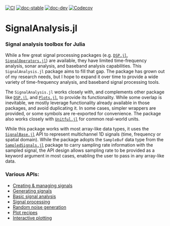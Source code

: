 [![CI](https://github.com/org-arl/SignalAnalysis.jl/workflows/CI/badge.svg)](https://github.com/org-arl/SignalAnalysis.jl/actions)
[![doc-stable](https://img.shields.io/badge/docs-stable-blue.svg)](https://org-arl.github.io/SignalAnalysis.jl/stable)
[![doc-dev](https://img.shields.io/badge/docs-latest-blue.svg)](https://org-arl.github.io/SignalAnalysis.jl/dev)
[![Codecov](https://codecov.io/gh/org-arl/SignalAnalysis.jl/branch/master/graph/badge.svg)](https://codecov.io/gh/org-arl/SignalAnalysis.jl)

# SignalAnalysis.jl
### Signal analysis toolbox for Julia

While a few great signal processing packages (e.g. [`DSP.jl`](https://github.com/JuliaDSP/DSP.jl), [`SignalOperators.jl`](https://github.com/haberdashPI/SignalOperators.jl)) are available, they have limited time-frequency analysis, sonar analysis, and baseband analysis capabilities. This `SignalAnalysis.jl` package aims to fill that gap. The package has grown out of my research needs, but I hope to expand it over time to provide a wide variety of time-frequency analysis, and baseband signal processing tools.

The `SignalAnalysis.jl` works closely with, and complements other package like [`DSP.jl`](https://github.com/JuliaDSP/DSP.jl), and [`Plots.jl`](https://github.com/JuliaPlots/Plots.jl), to provide its functionality. While some overlap is inevitable, we mostly leverage functionality already available in those packages, and avoid duplicating it. In some cases, simpler wrappers are provided, or some symbols are re-exported for convenience. The package also works closely with [`Unitful.jl`](https://github.com/PainterQubits/Unitful.jl) for common real-world units.

While this package works with most array-like data types, it uses the [`SignalBase.jl`](https://github.com/haberdashPI/SignalBase.jl) API to represent multichannel 1D signals (time, frequency or spatial domain). While the package adopts the `SampleBuf` data type from the [`SampledSignals.jl`](https://github.com/JuliaAudio/SampledSignals.jl) package to carry sampling rate information with the sampled signal, the API design allows sampling rate to be provided as a keyword argument in most cases, enabling the user to pass in any array-like data.

### Various APIs:
- [Creating & managing signals](https://org-arl.github.io/SignalAnalysis.jl/dev/signals.html)
- [Generating signals](https://org-arl.github.io/SignalAnalysis.jl/dev/generate.html)
- [Basic signal analysis](https://org-arl.github.io/SignalAnalysis.jl/dev/basic.html)
- [Signal processing](https://org-arl.github.io/SignalAnalysis.jl/dev/dsp.html)
- [Random noise generation](https://org-arl.github.io/SignalAnalysis.jl/dev/random.html)
- [Plot recipes](https://org-arl.github.io/SignalAnalysis.jl/dev/plot.html)
- [Interactive plotting](https://org-arl.github.io/SignalAnalysis.jl/dev/iplot.html)
